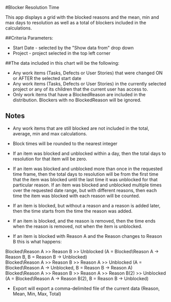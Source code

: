 #Blocker Resolution Time

This app displays a grid with the blocked reasons and the mean, min and max
days to resolution as well as a total of blockers included in the calculations.  

##Criteria Parameters:

 * Start Date - selected by the "Show data from" drop down 
 * Project    - project selected in the top left corner  

##The data included in this chart will be the following:  

 * Any work items (Tasks, Defects or User Stories) that were changed 
   ON or AFTER the selected start date
 * Any work items (Tasks, Defects or User Stories) in the currently selected 
   project or any of its children that the current user has access to.
 * Only work items that have a BlockedReason are included in the distribution.
   Blockers with no BlockedReason will be ignored.  

## Notes
 * Any work items that are still blocked are not included in the total, average, min and max calculations.
 
 * Block times will be rounded to the nearest integer
 
 * If an item was blocked and unblocked within a day, then the total days to resolution for that 
   item will be zero.  
 
 * If an item was blocked and unblocked more than once in the requested time frame, then the 
   total days to resolution will be from the first time that the item was blocked until the 
   last time it was unblocked for that particular reason.  If an item was blocked and unblocked 
   multiple times over the requested date range, but with different reasons, then each time the item
   was blocked with each reason will be counted.  
 
 * If an item is blocked, but without a reason and a reason is added later, then the time starts from the time the reason was added.  
 * If an item is blocked, and the reason is removed, then the time ends when the reason is removed, not when the item is unblocked.  

 * If an item is blocked with Reason A and the Reason changes to Reason B this is what happens:  
 
 Blocked\Reason A >> Reason B >> Unblocked  (A = Blocked\Reason A -> Reason B, B = Reason B -> Unblocked)    
 Blocked\Reason A >> Reason B >> Reason A  >> Unblocked (A = Blocked\Reason A -> Unblocked, B = Reason B -> Reason A)  
 Blocked\Reason A >> Reason B >> Reason A  >> Reason B(2) >> Unblocked (A = Blocked\Reason A -> Reason B(2), B = Reason B -> Unblocked)  
 
 * Export will export a comma-delimited file of the current data (Reason, Mean, Min, Max, Total)  